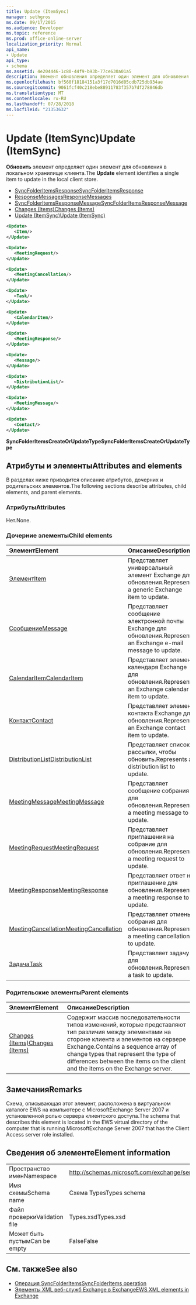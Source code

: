 ```yaml
---
title: Update (ItemSync)
manager: sethgros
ms.date: 09/17/2015
ms.audience: Developer
ms.topic: reference
ms.prod: office-online-server
localization_priority: Normal
api_name:
- Update
api_type:
- schema
ms.assetid: 4e204446-1c80-44f9-b93b-77ce630a01a5
description: Элемент обновления определяет один элемент для обновления в локальном хранилище клиента.
ms.openlocfilehash: bf560f18184151a3f17d7016d05cdb725db934ae
ms.sourcegitcommit: 9061fcf40c218ebe88911783f357b7df278846db
ms.translationtype: MT
ms.contentlocale: ru-RU
ms.lasthandoff: 07/28/2018
ms.locfileid: "21353632"
---
```

# <a name="update-itemsync"></a><span data-ttu-id="ae166-103">Update (ItemSync)</span><span class="sxs-lookup"><span data-stu-id="ae166-103">Update (ItemSync)</span></span>

<span data-ttu-id="ae166-104">**Обновить** элемент определяет один элемент для обновления в локальном хранилище клиента.</span><span class="sxs-lookup"><span data-stu-id="ae166-104">The **Update** element identifies a single item to update in the local client store.</span></span> 
  
- [<span data-ttu-id="ae166-105">SyncFolderItemsResponse</span><span class="sxs-lookup"><span data-stu-id="ae166-105">SyncFolderItemsResponse</span></span>](syncfolderitemsresponse.md) 
- [<span data-ttu-id="ae166-106">ResponseMessages</span><span class="sxs-lookup"><span data-stu-id="ae166-106">ResponseMessages</span></span>](responsemessages.md)  
- [<span data-ttu-id="ae166-107">SyncFolderItemsResponseMessage</span><span class="sxs-lookup"><span data-stu-id="ae166-107">SyncFolderItemsResponseMessage</span></span>](syncfolderitemsresponsemessage.md)  
- [<span data-ttu-id="ae166-108">Changes (Items)</span><span class="sxs-lookup"><span data-stu-id="ae166-108">Changes (Items)</span></span>](changes-items.md)  
- [<span data-ttu-id="ae166-109">Update (ItemSync)</span><span class="sxs-lookup"><span data-stu-id="ae166-109">Update (ItemSync)</span></span>](update-itemsync.md)
  
```xml
<Update>
   <Item/>
</Update>
```

```xml
<Update>
   <MeetingRequest/>
</Update>
```

```xml
<Update>
   <MeetingCancellation/>
</Update>
```

```xml
<Update>
   <Task/>
</Update>
```

```xml
<Update>
   <CalendarItem/>
</Update>
```

```xml
<Update>
   <MeetingResponse/>
</Update>
```

```xml
<Update>
   <Message/>
</Update>
```

```xml
<Update>
   <DistributionList/>
</Update>
```

```xml
<Update>
   <MeetingMessage/>
</Update>
```

```xml
<Update>
   <Contact/> 
</Update>
```

<span data-ttu-id="ae166-110">**SyncFolderItemsCreateOrUpdateType**</span><span class="sxs-lookup"><span data-stu-id="ae166-110">**SyncFolderItemsCreateOrUpdateType**</span></span>

## <a name="attributes-and-elements"></a><span data-ttu-id="ae166-111">Атрибуты и элементы</span><span class="sxs-lookup"><span data-stu-id="ae166-111">Attributes and elements</span></span>

<span data-ttu-id="ae166-112">В разделах ниже приводится описание атрибутов, дочерних и родительских элементов.</span><span class="sxs-lookup"><span data-stu-id="ae166-112">The following sections describe attributes, child elements, and parent elements.</span></span>
  
### <a name="attributes"></a><span data-ttu-id="ae166-113">Атрибуты</span><span class="sxs-lookup"><span data-stu-id="ae166-113">Attributes</span></span>

<span data-ttu-id="ae166-114">Нет.</span><span class="sxs-lookup"><span data-stu-id="ae166-114">None.</span></span>
  
### <a name="child-elements"></a><span data-ttu-id="ae166-115">Дочерние элементы</span><span class="sxs-lookup"><span data-stu-id="ae166-115">Child elements</span></span>

|<span data-ttu-id="ae166-116">**Элемент**</span><span class="sxs-lookup"><span data-stu-id="ae166-116">**Element**</span></span>|<span data-ttu-id="ae166-117">**Описание**</span><span class="sxs-lookup"><span data-stu-id="ae166-117">**Description**</span></span>|
|:-----|:-----|
|[<span data-ttu-id="ae166-118">Элемент</span><span class="sxs-lookup"><span data-stu-id="ae166-118">Item</span></span>](item.md) <br/> |<span data-ttu-id="ae166-119">Представляет универсальный элемент Exchange для обновления.</span><span class="sxs-lookup"><span data-stu-id="ae166-119">Represents a generic Exchange item to update.</span></span>  <br/> |
|[<span data-ttu-id="ae166-120">Сообщение</span><span class="sxs-lookup"><span data-stu-id="ae166-120">Message</span></span>](message-ex15websvcsotherref.md) <br/> |<span data-ttu-id="ae166-121">Представляет сообщение электронной почты Exchange для обновления.</span><span class="sxs-lookup"><span data-stu-id="ae166-121">Represents an Exchange e-mail message to update.</span></span>  <br/> |
|[<span data-ttu-id="ae166-122">CalendarItem</span><span class="sxs-lookup"><span data-stu-id="ae166-122">CalendarItem</span></span>](calendaritem.md) <br/> |<span data-ttu-id="ae166-123">Представляет элемент календаря Exchange для обновления.</span><span class="sxs-lookup"><span data-stu-id="ae166-123">Represents an Exchange calendar item to update.</span></span>  <br/> |
|[<span data-ttu-id="ae166-124">Контакт</span><span class="sxs-lookup"><span data-stu-id="ae166-124">Contact</span></span>](contact.md) <br/> |<span data-ttu-id="ae166-125">Представляет элемент контакта Exchange для обновления.</span><span class="sxs-lookup"><span data-stu-id="ae166-125">Represents an Exchange contact item to update.</span></span>  <br/> |
|[<span data-ttu-id="ae166-126">DistributionList</span><span class="sxs-lookup"><span data-stu-id="ae166-126">DistributionList</span></span>](distributionlist.md) <br/> |<span data-ttu-id="ae166-127">Представляет список рассылки, чтобы обновить.</span><span class="sxs-lookup"><span data-stu-id="ae166-127">Represents a distribution list to update.</span></span>  <br/> |
|[<span data-ttu-id="ae166-128">MeetingMessage</span><span class="sxs-lookup"><span data-stu-id="ae166-128">MeetingMessage</span></span>](meetingmessage.md) <br/> |<span data-ttu-id="ae166-129">Представляет сообщение собрания для обновления.</span><span class="sxs-lookup"><span data-stu-id="ae166-129">Represents a meeting message to update.</span></span>  <br/> |
|[<span data-ttu-id="ae166-130">MeetingRequest</span><span class="sxs-lookup"><span data-stu-id="ae166-130">MeetingRequest</span></span>](meetingrequest.md) <br/> |<span data-ttu-id="ae166-131">Представляет приглашения на собрание для обновления.</span><span class="sxs-lookup"><span data-stu-id="ae166-131">Represents a meeting request to update.</span></span>  <br/> |
|[<span data-ttu-id="ae166-132">MeetingResponse</span><span class="sxs-lookup"><span data-stu-id="ae166-132">MeetingResponse</span></span>](meetingresponse.md) <br/> |<span data-ttu-id="ae166-133">Представляет ответ на приглашение для обновления.</span><span class="sxs-lookup"><span data-stu-id="ae166-133">Represents a meeting response to update.</span></span>  <br/> |
|[<span data-ttu-id="ae166-134">MeetingCancellation</span><span class="sxs-lookup"><span data-stu-id="ae166-134">MeetingCancellation</span></span>](meetingcancellation.md) <br/> |<span data-ttu-id="ae166-135">Представляет отмены собрания для обновления.</span><span class="sxs-lookup"><span data-stu-id="ae166-135">Represents a meeting cancellation to update.</span></span>  <br/> |
|[<span data-ttu-id="ae166-136">Задача</span><span class="sxs-lookup"><span data-stu-id="ae166-136">Task</span></span>](task.md) <br/> |<span data-ttu-id="ae166-137">Представляет задачу для обновления.</span><span class="sxs-lookup"><span data-stu-id="ae166-137">Represents a task to update.</span></span>  <br/> |
   
### <a name="parent-elements"></a><span data-ttu-id="ae166-138">Родительские элементы</span><span class="sxs-lookup"><span data-stu-id="ae166-138">Parent elements</span></span>

|<span data-ttu-id="ae166-139">**Элемент**</span><span class="sxs-lookup"><span data-stu-id="ae166-139">**Element**</span></span>|<span data-ttu-id="ae166-140">**Описание**</span><span class="sxs-lookup"><span data-stu-id="ae166-140">**Description**</span></span>|
|:-----|:-----|
|[<span data-ttu-id="ae166-141">Changes (Items)</span><span class="sxs-lookup"><span data-stu-id="ae166-141">Changes (Items)</span></span>](changes-items.md) <br/> |<span data-ttu-id="ae166-142">Содержит массив последовательности типов изменений, которые представляют тип различия между элементами на стороне клиента и элементов на сервере Exchange.</span><span class="sxs-lookup"><span data-stu-id="ae166-142">Contains a sequence array of change types that represent the type of differences between the items on the client and the items on the Exchange server.</span></span>  <br/> |
   
## <a name="remarks"></a><span data-ttu-id="ae166-143">Замечания</span><span class="sxs-lookup"><span data-stu-id="ae166-143">Remarks</span></span>

<span data-ttu-id="ae166-144">Схема, описывающая этот элемент, расположена в виртуальном каталоге EWS на компьютере с MicrosoftExchange Server 2007 и установленной ролью сервера клиентского доступа.</span><span class="sxs-lookup"><span data-stu-id="ae166-144">The schema that describes this element is located in the EWS virtual directory of the computer that is running MicrosoftExchange Server 2007 that has the Client Access server role installed.</span></span>
  
## <a name="element-information"></a><span data-ttu-id="ae166-145">Сведения об элементе</span><span class="sxs-lookup"><span data-stu-id="ae166-145">Element information</span></span>

|||
|:-----|:-----|
|<span data-ttu-id="ae166-146">Пространство имен</span><span class="sxs-lookup"><span data-stu-id="ae166-146">Namespace</span></span>  <br/> |http://schemas.microsoft.com/exchange/services/2006/types  <br/> |
|<span data-ttu-id="ae166-147">Имя схемы</span><span class="sxs-lookup"><span data-stu-id="ae166-147">Schema name</span></span>  <br/> |<span data-ttu-id="ae166-148">Схема Types</span><span class="sxs-lookup"><span data-stu-id="ae166-148">Types schema</span></span>  <br/> |
|<span data-ttu-id="ae166-149">Файл проверки</span><span class="sxs-lookup"><span data-stu-id="ae166-149">Validation file</span></span>  <br/> |<span data-ttu-id="ae166-150">Types.xsd</span><span class="sxs-lookup"><span data-stu-id="ae166-150">Types.xsd</span></span>  <br/> |
|<span data-ttu-id="ae166-151">Может быть пустым</span><span class="sxs-lookup"><span data-stu-id="ae166-151">Can be empty</span></span>  <br/> |<span data-ttu-id="ae166-152">False</span><span class="sxs-lookup"><span data-stu-id="ae166-152">False</span></span>  <br/> |
   
## <a name="see-also"></a><span data-ttu-id="ae166-153">См. также</span><span class="sxs-lookup"><span data-stu-id="ae166-153">See also</span></span>

- [<span data-ttu-id="ae166-154">Операция SyncFolderItems</span><span class="sxs-lookup"><span data-stu-id="ae166-154">SyncFolderItems operation</span></span>](syncfolderitems-operation.md)
- [<span data-ttu-id="ae166-155">Элементы XML веб-служб Exchange в Exchange</span><span class="sxs-lookup"><span data-stu-id="ae166-155">EWS XML elements in Exchange</span></span>](ews-xml-elements-in-exchange.md)


